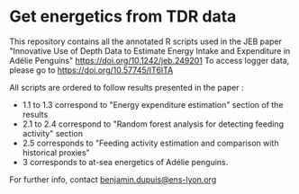 # Get energetics from TDR data
This repository contains all the annotated R scripts used in the JEB paper
"Innovative Use of Depth Data to Estimate Energy Intake and Expenditure in Adélie Penguins"
https://doi.org/10.1242/jeb.249201
To access logger data, please go to https://doi.org/10.57745/IT6ITA

All scripts are ordered to follow results presented in the paper :
- 1.1 to 1.3 correspond to "Energy expenditure estimation" section of the results
- 2.1 to 2.4 correspond to "Random forest analysis for detecting feeding activity" section
- 2.5 corresponds to "Feeding activity estimation and comparison with historical proxies"
- 3 corresponds to at-sea energetics of Adélie penguins.

For further info, contact benjamin.dupuis@ens-lyon.org
